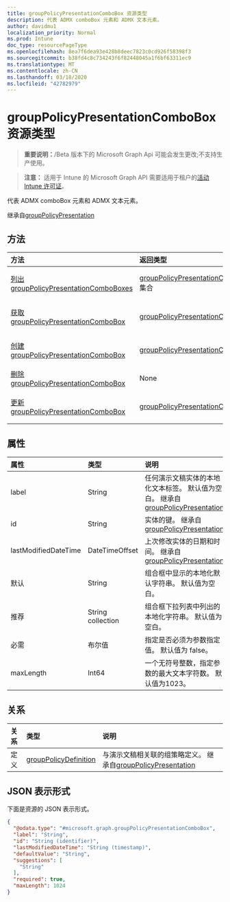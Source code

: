 ```yaml
---
title: groupPolicyPresentationComboBox 资源类型
description: 代表 ADMX comboBox 元素和 ADMX 文本元素。
author: davidmu1
localization_priority: Normal
ms.prod: Intune
doc_type: resourcePageType
ms.openlocfilehash: 8ea7f6dea93e428b8deec7823c0cd926f58398f3
ms.sourcegitcommit: b38fd4c8c734243f6f82448045a1f6bf63311ec9
ms.translationtype: MT
ms.contentlocale: zh-CN
ms.lasthandoff: 03/18/2020
ms.locfileid: "42782979"
---
```

# <a name="grouppolicypresentationcombobox-resource-type"></a>groupPolicyPresentationComboBox 资源类型

> **重要说明：**/Beta 版本下的 Microsoft Graph Api 可能会发生更改;不支持生产使用。

> **注意：** 适用于 Intune 的 Microsoft Graph API 需要适用于租户的[活动 Intune 许可证](https://go.microsoft.com/fwlink/?linkid=839381)。

代表 ADMX comboBox 元素和 ADMX 文本元素。


继承自[groupPolicyPresentation](../resources/intune-grouppolicy-grouppolicypresentation.md)

## <a name="methods"></a>方法
|方法|返回类型|说明|
|:---|:---|:---|
|[列出 groupPolicyPresentationComboBoxes](../api/intune-grouppolicy-grouppolicypresentationcombobox-list.md)|[groupPolicyPresentationComboBox](../resources/intune-grouppolicy-grouppolicypresentationcombobox.md)集合|列出[groupPolicyPresentationComboBox](../resources/intune-grouppolicy-grouppolicypresentationcombobox.md)对象的属性和关系。|
|[获取 groupPolicyPresentationComboBox](../api/intune-grouppolicy-grouppolicypresentationcombobox-get.md)|[groupPolicyPresentationComboBox](../resources/intune-grouppolicy-grouppolicypresentationcombobox.md)|读取[groupPolicyPresentationComboBox](../resources/intune-grouppolicy-grouppolicypresentationcombobox.md)对象的属性和关系。|
|[创建 groupPolicyPresentationComboBox](../api/intune-grouppolicy-grouppolicypresentationcombobox-create.md)|[groupPolicyPresentationComboBox](../resources/intune-grouppolicy-grouppolicypresentationcombobox.md)|创建新的[groupPolicyPresentationComboBox](../resources/intune-grouppolicy-grouppolicypresentationcombobox.md)对象。|
|[删除 groupPolicyPresentationComboBox](../api/intune-grouppolicy-grouppolicypresentationcombobox-delete.md)|None|删除[groupPolicyPresentationComboBox](../resources/intune-grouppolicy-grouppolicypresentationcombobox.md)。|
|[更新 groupPolicyPresentationComboBox](../api/intune-grouppolicy-grouppolicypresentationcombobox-update.md)|[groupPolicyPresentationComboBox](../resources/intune-grouppolicy-grouppolicypresentationcombobox.md)|更新[groupPolicyPresentationComboBox](../resources/intune-grouppolicy-grouppolicypresentationcombobox.md)对象的属性。|

## <a name="properties"></a>属性
|属性|类型|说明|
|:---|:---|:---|
|label|String|任何演示文稿实体的本地化文本标签。 默认值为空白。 继承自[groupPolicyPresentation](../resources/intune-grouppolicy-grouppolicypresentation.md)|
|id|String|实体的键。 继承自[groupPolicyPresentation](../resources/intune-grouppolicy-grouppolicypresentation.md)|
|lastModifiedDateTime|DateTimeOffset|上次修改实体的日期和时间。 继承自[groupPolicyPresentation](../resources/intune-grouppolicy-grouppolicypresentation.md)|
|默认|String|组合框中显示的本地化默认字符串。 默认值为空白。|
|推荐|String collection|组合框下拉列表中列出的本地化字符串。 默认值为空白。|
|必需|布尔值|指定是否必须为参数指定值。 默认值为 false。|
|maxLength|Int64|一个无符号整数，指定参数的最大文本字符数。 默认值为1023。|

## <a name="relationships"></a>关系
|关系|类型|说明|
|:---|:---|:---|
|定义|[groupPolicyDefinition](../resources/intune-grouppolicy-grouppolicydefinition.md)|与演示文稿相关联的组策略定义。 继承自[groupPolicyPresentation](../resources/intune-grouppolicy-grouppolicypresentation.md)|

## <a name="json-representation"></a>JSON 表示形式
下面是资源的 JSON 表示形式。
<!-- {
  "blockType": "resource",
  "keyProperty": "id",
  "@odata.type": "microsoft.graph.groupPolicyPresentationComboBox"
}
-->
``` json
{
  "@odata.type": "#microsoft.graph.groupPolicyPresentationComboBox",
  "label": "String",
  "id": "String (identifier)",
  "lastModifiedDateTime": "String (timestamp)",
  "defaultValue": "String",
  "suggestions": [
    "String"
  ],
  "required": true,
  "maxLength": 1024
}
```



